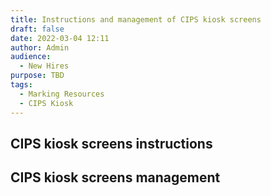 ```yaml
---
title: Instructions and management of CIPS kiosk screens
draft: false
date: 2022-03-04 12:11
author: Admin
audience:
  - New Hires
purpose: TBD
tags:
  - Marking Resources
  - CIPS Kiosk
---
```


## CIPS kiosk screens instructions

## CIPS kiosk screens management
